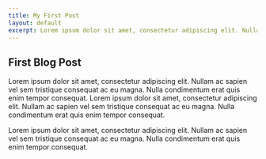 ```yaml
---
title: My First Post
layout: default
excerpt: Lorem ipsum dolor sit amet, consectetur adipiscing elit. Nullam ac sapien vel sem tristique consequat ac eu magna. Nulla condimentum erat quis enim tempor consequat.
---
```


## First Blog Post

Lorem ipsum dolor sit amet, consectetur adipiscing elit. Nullam ac sapien vel sem tristique consequat ac eu magna. Nulla condimentum erat quis enim tempor consequat.
Lorem ipsum dolor sit amet, consectetur adipiscing elit. Nullam ac sapien vel sem tristique consequat ac eu magna. Nulla condimentum erat quis enim tempor consequat.

Lorem ipsum dolor sit amet, consectetur adipiscing elit. Nullam ac sapien vel sem tristique consequat ac eu magna. Nulla condimentum erat quis enim tempor consequat.